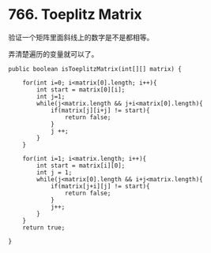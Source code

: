 # 766. Toeplitz Matrix

验证一个矩阵里面斜线上的数字是不是都相等。

弄清楚遍历的变量就可以了。

    public boolean isToeplitzMatrix(int[][] matrix) {
        
        for(int i=0; i<matrix[0].length; i++){
            int start = matrix[0][i];
            int j=1;
            while(j<matrix.length && j+i<matrix[0].length){
                if(matrix[j][i+j] != start){
                    return false;
                }
                j ++;
            }
        }
        
        for(int i=1; i<matrix.length; i++){
            int start = matrix[i][0];
            int j = 1;
            while(j<matrix[0].length && i+j<matrix.length){
                if(matrix[j+i][j] != start){
                    return false;
                }
                j++;
            }
        }
        return true;    
        
    }